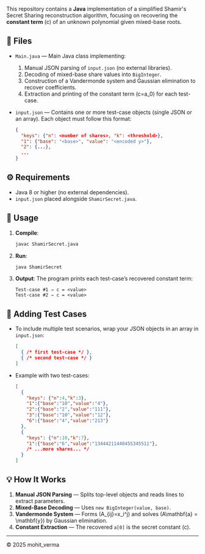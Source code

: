 This repository contains a **Java** implementation of a simplified Shamir's Secret Sharing reconstruction algorithm, focusing on recovering the **constant term** \(c\) of an unknown polynomial given mixed-base roots.

## 📁 Files

- `Main.java` — Main Java class implementing:

  1. Manual JSON parsing of `input.json` (no external libraries).
  2. Decoding of mixed-base share values into `BigInteger`.
  3. Construction of a Vandermonde system and Gaussian elimination to recover coefficients.
  4. Extraction and printing of the constant term \(c=a_0\) for each test-case.

- `input.json` — Contains one or more test-case objects (single JSON or an array). Each object must follow this format:

  ```json
  {
    "keys": {"n": <number of shares>, "k": <threshold>},
    "1": {"base": "<base>", "value": "<encoded y>"},
    "2": {...},
    ...
  }
  ```

## ⚙️ Requirements

- Java 8 or higher (no external dependencies).
- `input.json` placed alongside `ShamirSecret.java`.

## 🚀 Usage

1. **Compile**:
   ```bash
   javac ShamirSecret.java
   ```
2. **Run**:
   ```bash
   java ShamirSecret
   ```
3. **Output**: The program prints each test-case’s recovered constant term:
   ```text
   Test-case #1 ⇒ c = <value>
   Test-case #2 ⇒ c = <value>
   ```

## 📝 Adding Test Cases

- To include multiple test scenarios, wrap your JSON objects in an array in `input.json`:

  ```json
  [
    { /* first test-case */ },
    { /* second test-case */ }
  ]
  ```

- Example with two test-cases:

  ```json
  [
    {
      "keys": {"n":4,"k":3},
      "1":{"base":"10","value":"4"},
      "2":{"base":"2","value":"111"},
      "3":{"base":"10","value":"12"},
      "6":{"base":"4","value":"213"}
    },
    {
      "keys": {"n":10,"k":7},
      "1":{"base":"6","value":"13444211440455345511"},
      /* ...more shares... */
    }
  ]
  ```

## 💡 How It Works

1. **Manual JSON Parsing** — Splits top-level objects and reads lines to extract parameters.
2. **Mixed-Base Decoding** — Uses `new BigInteger(value, base)`.
3. **Vandermonde System** — Forms \(A_{ij}=x_i^j\) and solves \(A\mathbf{a} = \mathbf{y}\) by Gaussian elimination.
4. **Constant Extraction** — The recovered `a[0]` is the secret constant \(c\).

---

© 2025 mohit_verma

